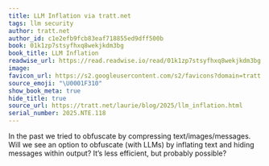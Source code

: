 ```yaml
---
title: LLM Inflation via tratt.net
tags: llm security
author: tratt.net
author_id: c1e2efb9fcb83eaf718855ed9dff500b
book: 01k1zp7stsyfhxq8wekjkdm3bg
book_title: LLM Inflation
readwise_url: https://read.readwise.io/read/01k1zp7stsyfhxq8wekjkdm3bg
image:
favicon_url: https://s2.googleusercontent.com/s2/favicons?domain=tratt.net
source_emoji: "\U0001F310"
show_book_meta: true
hide_title: true
source_url: https://tratt.net/laurie/blog/2025/llm_inflation.html
serial_number: 2025.NTE.118
---
```

In the past we tried to obfuscate by compressing text/images/messages. Will we see an option to obfuscate (with LLMs) by inflating text and hiding messages within output? It’s less efficient, but probably possible?